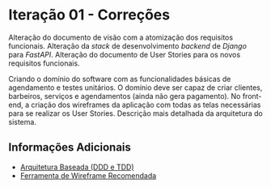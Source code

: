# Iteração 01 - Correções

Alteração do documento de visão com a atomização dos requisitos funcionais. Alteração da _stack_ de desenvolvimento _backend_ de _Django_ para _FastAPI_. Alteração do documento de User Stories para os novos requisitos funcionais.

Criando o domínio do software com as funcionalidades básicas de agendamento e testes unitários. O domínio deve ser capaz de criar clientes, barbeiros, serviços e agendamentos (ainda não gera pagamento). No front-end, a criação dos wireframes da aplicação com todas as telas necessárias para se realizar os User Stories. Descrição mais detalhada da arquitetura do sistema.

## Informações Adicionais

- [Arquitetura Baseada (DDD e TDD)](https://www.cosmicpython.com/book/preface.html)
- [Ferramenta de Wireframe Recomendada](https://excalidraw.com/)
